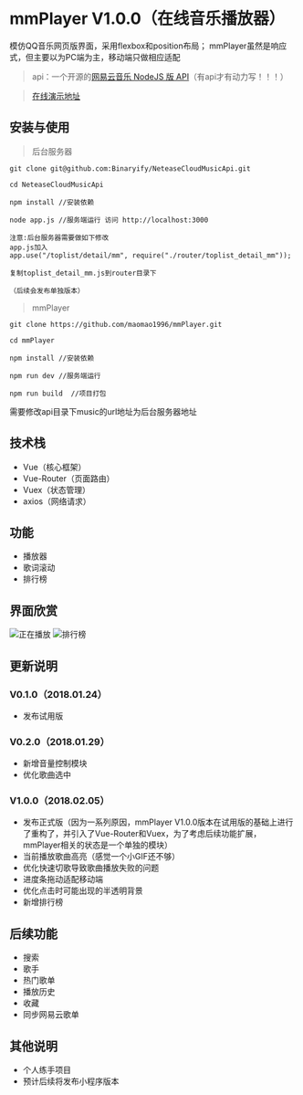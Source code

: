 # mmPlayer V1.0.0（在线音乐播放器）
模仿QQ音乐网页版界面，采用flexbox和position布局；
mmPlayer虽然是响应式，但主要以为PC端为主，移动端只做相应适配

> api：一个开源的[网易云音乐 NodeJS 版 API](https://binaryify.github.io/NeteaseCloudMusicApi)（有api才有动力写！！！）

> [在线演示地址](http://music.mtnhao.com)

## 安装与使用

> 后台服务器

```
git clone git@github.com:Binaryify/NeteaseCloudMusicApi.git

cd NeteaseCloudMusicApi

npm install //安装依赖

node app.js //服务端运行 访问 http://localhost:3000

注意:后台服务器需要做如下修改
app.js加入
app.use("/toplist/detail/mm", require("./router/toplist_detail_mm"));

复制toplist_detail_mm.js到router目录下

（后续会发布单独版本）
```

> mmPlayer

```
git clone https://github.com/maomao1996/mmPlayer.git

cd mmPlayer

npm install //安装依赖

npm run dev //服务端运行

npm run build  //项目打包 
```
需要修改api目录下music的url地址为后台服务器地址

## 技术栈

- Vue（核心框架）
- Vue-Router（页面路由）
- Vuex（状态管理）
- axios（网络请求）

## 功能

- 播放器
- 歌词滚动
- 排行榜

## 界面欣赏

![正在播放](http://img.mukewang.com/5a781eb10001d47c19201004.png)
![排行榜](http://img.mukewang.com/5a781cdf000125ad19201004.png)

## 更新说明
### V0.1.0（2018.01.24）
- 发布试用版

### V0.2.0（2018.01.29）
- 新增音量控制模块
- 优化歌曲选中

### V1.0.0（2018.02.05）
- 发布正式版（因为一系列原因，mmPlayer V1.0.0版本在试用版的基础上进行了重构了，并引入了Vue-Router和Vuex，为了考虑后续功能扩展，mmPlayer相关的状态是一个单独的模块）
- 当前播放歌曲高亮（感觉一个小GIF还不够）
- 优化快速切歌导致歌曲播放失败的问题
- 进度条拖动适配移动端
- 优化点击时可能出现的半透明背景
- 新增排行榜

## 后续功能
- 搜索
- 歌手
- 热门歌单
- 播放历史
- 收藏
- 同步网易云歌单

## 其他说明

- 个人练手项目
- 预计后续将发布小程序版本

